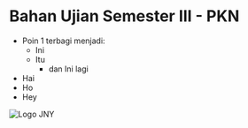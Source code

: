 # Bahan Ujian Semester III - PKN

- Poin 1 terbagi menjadi:
	- Ini
	- Itu
		- dan Ini lagi
- Hai
- Ho
- Hey

![Logo JNY](https://camo.githubusercontent.com/c74846a76fd5d1795cf9e9de9ecc61dc245cec50f510397a13675f7a44fbdf6a/68747470733a2f2f692e6962622e636f2f42724846764c342f4a4e592d416c6c69616e63652d636f70792e6a7067)